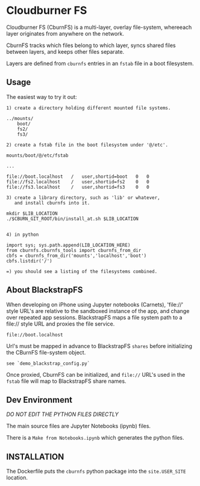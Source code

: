 # Cloudburner FS

Cloudburner FS (CburnFS) is a multi-layer, overlay file-system, whereeach layer originates from anywhere on the network.

CburnFS tracks which files belong to which layer, syncs shared files between layers, and keeps other files separate.

Layers are defined from `cburnfs` entries in an `fstab` file in a boot filesystem.


## Usage

The easiest way to try it out:
    
    1) create a directory holding different mounted file systems.

    ../mounts/
        boot/
        fs2/
        fs3/

    2) create a fstab file in the boot filesystem under '@/etc'.

    mounts/boot/@/etc/fstab

    ...

    file://boot.localhost   /   user,shortid=boot   0   0
    file://fs2.localhost    /   user,shortid=fs2    0   0
    file://fs3.localhost    /   user,shortid=fs3    0   0

    3) create a library directory, such as 'lib' or whatever,
       and install cburnfs into it.

    mkdir $LIB_LOCATION
    ./$CBURN_GIT_ROOT/bin/install_at.sh $LIB_LOCATION 


    4) in python

    import sys; sys.path.append(LIB_LOCATION_HERE)
    from cburnfs.cburnfs_tools import cburnfs_from_dir
    cbfs = cburnfs_from_dir('mounts','localhost','boot')
    cbfs.listdir('/')

    =) you should see a listing of the filesystems combined.


## About BlackstrapFS

When developing on iPhone using Jupyter notebooks (Carnets), 'file://' style URL's are relative to the sandboxed instance of the app, and change over repeated app sessions. BlackstrapFS maps a file system path to a file:// style URL and proxies the file service.

    file://boot.localhost

Url's must be mapped in advance to BlackstrapFS `shares` before initializing the CBurnFS file-system object.

	see `demo_blackstrap_config.py`

Once proxied, CburnFS can be initialized, and `file://` URL's used in the `fstab` file will map to BlackstrapFS share names.



## Dev Environment

*DO NOT EDIT THE PYTHON FILES DIRECTLY*

The main source files are Jupyter Notebooks (ipynb) files.

There is a `Make from Notebooks.ipynb` which generates the python files.


## INSTALLATION

The Dockerfile puts the `cburnfs` python package into the `site.USER_SITE` location.




